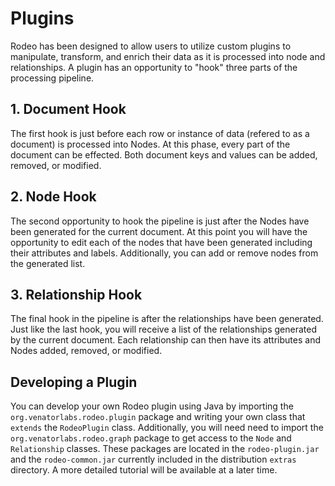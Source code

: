 # Plugins

Rodeo has been designed to allow users to utilize custom plugins to manipulate, transform, and enrich their data as it is processed into node and relationships. A plugin has an opportunity to "hook" three parts of the processing pipeline.

## 1. Document Hook

The first hook is just before each row or instance of data (refered to as a document) is processed into Nodes. At this phase, every part of the document can be effected. Both document keys and values can be added, removed, or modified.

## 2. Node Hook

The second opportunity to hook the pipeline is just after the Nodes have been generated for the current document. At this point you will have the opportunity to edit each of the nodes that have been generated including their attributes and labels. Additionally, you can add or remove nodes from the generated list.

## 3. Relationship Hook

The final hook in the pipeline is after the relationships have been generated. Just like the last hook, you will receive a list of the relationships generated by the current document. Each relationship can then have its attributes and Nodes added, removed, or modified.

## Developing a Plugin

You can develop your own Rodeo plugin using Java by importing the `org.venatorlabs.rodeo.plugin` package and writing your own class that `extends` the `RodeoPlugin` class. Additionally, you will need need to import the `org.venatorlabs.rodeo.graph` package to get access to the `Node` and `Relationship` classes. These packages are located in the `rodeo-plugin.jar` and the `rodeo-common.jar` currently included in the distribution `extras` directory. A more detailed tutorial will be available at a later time.